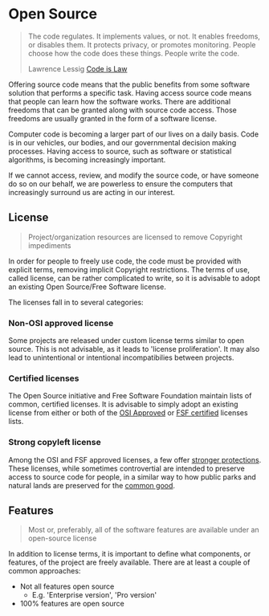 # Open Source

> The code regulates. It implements values, or not. It enables freedoms, or disables them. It protects privacy, or promotes monitoring. People choose how the code does these things. People write the code.
>
> Lawrence Lessig [Code is Law](http://harvardmagazine.com/2000/01/code-is-law-html)

Offering source code means that the public benefits from some software solution that performs a specific task. Having access source code means that people can learn how the software works. There are additional freedoms that can be granted along with source code access. Those freedoms are usually granted in the form of a software license.

Computer code is becoming a larger part of our lives on a daily basis. Code is in our vehicles, our bodies, and our governmental decision making processes. Having access to source, such as software or statistical algorithms, is becoming increasingly important.

If we cannot access, review, and modify the source code, or have someone do so on our behalf, we are powerless to ensure the computers that increasingly surround us are acting in our interest.

## License

> Project/organization resources are licensed to remove Copyright impediments

In order for people to freely use code, the code must be provided with explicit terms, removing implicit Copyright restrictions. The terms of use, called license, can be rather complicated to write, so it is advisable to adopt an existing Open Source/Free Software license.

The licenses fall in to several categories:

### Non-OSI approved license

Some projects are released under custom license terms similar to open source. This is not advisable, as it leads to 'license proliferation'. It may also lead to unintentional or intentional incompatibilies between projects.

### Certified licenses

The Open Source initiative and Free Software Foundation maintain lists of common, certified licenses. It is advisable to simply adopt an existing license from either or both of the [OSI Approved](https://opensource.org/licenses) or [FSF certified](https://www.gnu.org/licenses/license-list.html) licenses lists.

### Strong copyleft license

Among the OSI and FSF approved licenses, a few offer [stronger protections](https://en.wikipedia.org/wiki/Copyleft#Strong_and_weak_copyleft). These licenses, while sometimes controvertial are intended to preserve access to source code for people, in a similar way to how public parks and natural lands are preserved for the [common good](https://en.m.wikipedia.org/wiki/Common_good).

## Features

> Most or, preferably, all of the software features are available under an open-source license

In addition to license terms, it is important to define what components, or features, of the project are freely available. There are at least a couple of common approaches:

* Not all features open source
  * E.g. 'Enterprise version', 'Pro version'
* 100% features are open source



